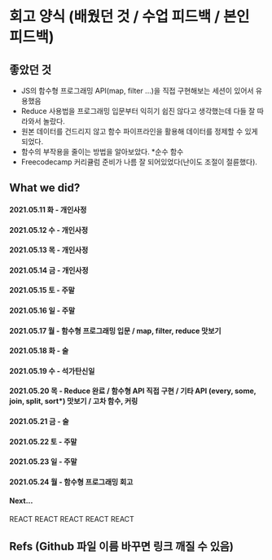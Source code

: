 # 회고 양식 (배웠던 것 / 수업 피드백 / 본인 피드백)

## 좋았던 것
- JS의 함수형 프로그래밍 API(map, filter ...)을 직접 구현해보는 세션이 있어서 유용했음
- Reduce 사용법을 프로그래밍 입문부터 익히기 쉽진 않다고 생각했는데 다들 잘 따라와서 놀랐다.
- 원본 데이터를 건드리지 않고 함수 파이프라인을 활용해 데이터를 정제할 수 있게 되었다.
- 함수의 부작용을 줄이는 방법을 알아보았다. *순수 함수
- Freecodecamp 커리큘럼 준비가 나름 잘 되어있었다(난이도 조절이 절륜했다).


## What we did?

#### 2021.05.11 화 - 개인사정
#### 2021.05.12 수 - 개인사정
#### 2021.05.13 목 - 개인사정
#### 2021.05.14 금 - 개인사정
#### 2021.05.15 토 - 주말
#### 2021.05.16 일 - 주말
#### 2021.05.17 월 - 함수형 프로그래밍 입문 / map, filter, reduce 맛보기
#### 2021.05.18 화 - 술
#### 2021.05.19 수 - 석가탄신일
#### 2021.05.20 목 - Reduce 완료 / 함수형 API 직접 구현 / 기타 API (every, some, join, split, sort*) 맛보기 / 고차 함수, 커링
#### 2021.05.21 금 - 술
#### 2021.05.22 토 - 주말
#### 2021.05.23 일 - 주말
#### 2021.05.24 월 - 함수형 프로그래밍 회고

#### Next...

REACT
REACT
REACT
REACT
REACT

## Refs (Github 파일 이름 바꾸면 링크 깨질 수 있음)
